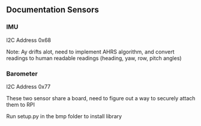 ## Documentation Sensors

### IMU

I2C Address 0x68


Note: Ay drifts alot, need to implement AHRS algorithm, and convert readings to human readable readings (heading, yaw, row, pitch angles)

### Barometer

I2C Address 0x77

These two sensor share a board, need to figure out a way to securely attach them to RPI

Run setup.py in the bmp folder to install library
